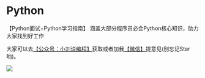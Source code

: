 # Python
【Python面试+Python学习指南】 涵盖大部分程序员必会Python核心知识，助力大家找到好工作

大家可以去[【公众号：小刘说编程】](#公众号)获取或者加我[【微信】](#微信)提意见(别忘记Star哟)。





  <a name="微信"></a>  <a name="公众号"></a>
 ![](https://s3.ax1x.com/2020/12/13/reEnMt.jpg)